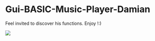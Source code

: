 # Gui-BASIC-Music-Player-Damian
Feel invited to discover his functions. Enjoy !:)

![](GUI%20BASIC%20Music%20Player%20-%20Damian.PNG)
